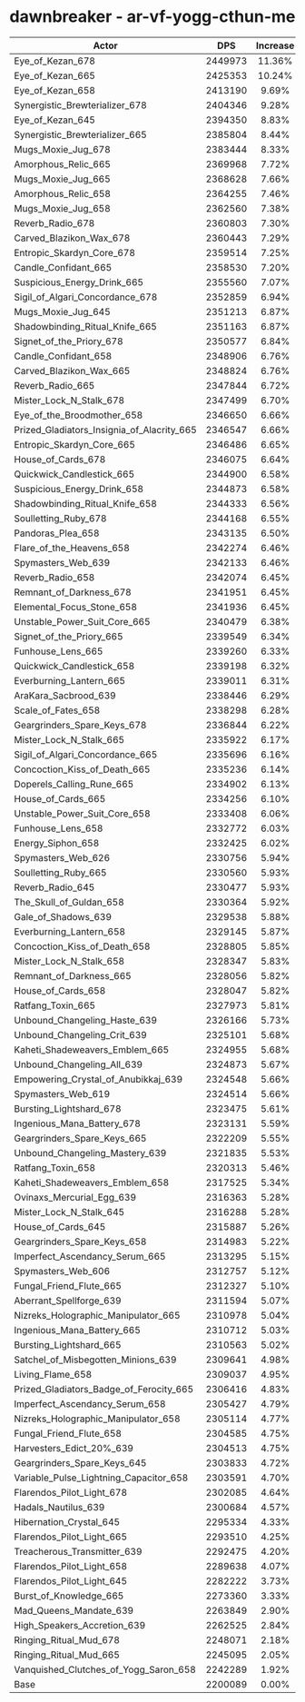 # dawnbreaker - ar-vf-yogg-cthun-me
| Actor | DPS | Increase |
|---|:---:|:---:|
|Eye_of_Kezan_678|2449973|11.36%|
|Eye_of_Kezan_665|2425353|10.24%|
|Eye_of_Kezan_658|2413190|9.69%|
|Synergistic_Brewterializer_678|2404346|9.28%|
|Eye_of_Kezan_645|2394350|8.83%|
|Synergistic_Brewterializer_665|2385804|8.44%|
|Mugs_Moxie_Jug_678|2383444|8.33%|
|Amorphous_Relic_665|2369968|7.72%|
|Mugs_Moxie_Jug_665|2368628|7.66%|
|Amorphous_Relic_658|2364255|7.46%|
|Mugs_Moxie_Jug_658|2362560|7.38%|
|Reverb_Radio_678|2360803|7.30%|
|Carved_Blazikon_Wax_678|2360443|7.29%|
|Entropic_Skardyn_Core_678|2359514|7.25%|
|Candle_Confidant_665|2358530|7.20%|
|Suspicious_Energy_Drink_665|2355560|7.07%|
|Sigil_of_Algari_Concordance_678|2352859|6.94%|
|Mugs_Moxie_Jug_645|2351213|6.87%|
|Shadowbinding_Ritual_Knife_665|2351163|6.87%|
|Signet_of_the_Priory_678|2350577|6.84%|
|Candle_Confidant_658|2348906|6.76%|
|Carved_Blazikon_Wax_665|2348824|6.76%|
|Reverb_Radio_665|2347844|6.72%|
|Mister_Lock_N_Stalk_678|2347499|6.70%|
|Eye_of_the_Broodmother_658|2346650|6.66%|
|Prized_Gladiators_Insignia_of_Alacrity_665|2346547|6.66%|
|Entropic_Skardyn_Core_665|2346486|6.65%|
|House_of_Cards_678|2346075|6.64%|
|Quickwick_Candlestick_665|2344900|6.58%|
|Suspicious_Energy_Drink_658|2344873|6.58%|
|Shadowbinding_Ritual_Knife_658|2344333|6.56%|
|Soulletting_Ruby_678|2344168|6.55%|
|Pandoras_Plea_658|2343135|6.50%|
|Flare_of_the_Heavens_658|2342274|6.46%|
|Spymasters_Web_639|2342133|6.46%|
|Reverb_Radio_658|2342074|6.45%|
|Remnant_of_Darkness_678|2341951|6.45%|
|Elemental_Focus_Stone_658|2341936|6.45%|
|Unstable_Power_Suit_Core_665|2340479|6.38%|
|Signet_of_the_Priory_665|2339549|6.34%|
|Funhouse_Lens_665|2339260|6.33%|
|Quickwick_Candlestick_658|2339198|6.32%|
|Everburning_Lantern_665|2339011|6.31%|
|AraKara_Sacbrood_639|2338446|6.29%|
|Scale_of_Fates_658|2338298|6.28%|
|Geargrinders_Spare_Keys_678|2336844|6.22%|
|Mister_Lock_N_Stalk_665|2335922|6.17%|
|Sigil_of_Algari_Concordance_665|2335696|6.16%|
|Concoction_Kiss_of_Death_665|2335236|6.14%|
|Doperels_Calling_Rune_665|2334902|6.13%|
|House_of_Cards_665|2334256|6.10%|
|Unstable_Power_Suit_Core_658|2333408|6.06%|
|Funhouse_Lens_658|2332772|6.03%|
|Energy_Siphon_658|2332425|6.02%|
|Spymasters_Web_626|2330756|5.94%|
|Soulletting_Ruby_665|2330560|5.93%|
|Reverb_Radio_645|2330477|5.93%|
|The_Skull_of_Guldan_658|2330364|5.92%|
|Gale_of_Shadows_639|2329538|5.88%|
|Everburning_Lantern_658|2329145|5.87%|
|Concoction_Kiss_of_Death_658|2328805|5.85%|
|Mister_Lock_N_Stalk_658|2328347|5.83%|
|Remnant_of_Darkness_665|2328056|5.82%|
|House_of_Cards_658|2328047|5.82%|
|Ratfang_Toxin_665|2327973|5.81%|
|Unbound_Changeling_Haste_639|2326166|5.73%|
|Unbound_Changeling_Crit_639|2325101|5.68%|
|Kaheti_Shadeweavers_Emblem_665|2324955|5.68%|
|Unbound_Changeling_All_639|2324873|5.67%|
|Empowering_Crystal_of_Anubikkaj_639|2324548|5.66%|
|Spymasters_Web_619|2324514|5.66%|
|Bursting_Lightshard_678|2323475|5.61%|
|Ingenious_Mana_Battery_678|2323131|5.59%|
|Geargrinders_Spare_Keys_665|2322209|5.55%|
|Unbound_Changeling_Mastery_639|2321835|5.53%|
|Ratfang_Toxin_658|2320313|5.46%|
|Kaheti_Shadeweavers_Emblem_658|2317525|5.34%|
|Ovinaxs_Mercurial_Egg_639|2316363|5.28%|
|Mister_Lock_N_Stalk_645|2316288|5.28%|
|House_of_Cards_645|2315887|5.26%|
|Geargrinders_Spare_Keys_658|2314983|5.22%|
|Imperfect_Ascendancy_Serum_665|2313295|5.15%|
|Spymasters_Web_606|2312757|5.12%|
|Fungal_Friend_Flute_665|2312327|5.10%|
|Aberrant_Spellforge_639|2311594|5.07%|
|Nizreks_Holographic_Manipulator_665|2310978|5.04%|
|Ingenious_Mana_Battery_665|2310712|5.03%|
|Bursting_Lightshard_665|2310563|5.02%|
|Satchel_of_Misbegotten_Minions_639|2309641|4.98%|
|Living_Flame_658|2309037|4.95%|
|Prized_Gladiators_Badge_of_Ferocity_665|2306416|4.83%|
|Imperfect_Ascendancy_Serum_658|2305427|4.79%|
|Nizreks_Holographic_Manipulator_658|2305114|4.77%|
|Fungal_Friend_Flute_658|2304585|4.75%|
|Harvesters_Edict_20%_639|2304513|4.75%|
|Geargrinders_Spare_Keys_645|2303833|4.72%|
|Variable_Pulse_Lightning_Capacitor_658|2303591|4.70%|
|Flarendos_Pilot_Light_678|2302085|4.64%|
|Hadals_Nautilus_639|2300684|4.57%|
|Hibernation_Crystal_645|2295334|4.33%|
|Flarendos_Pilot_Light_665|2293510|4.25%|
|Treacherous_Transmitter_639|2292475|4.20%|
|Flarendos_Pilot_Light_658|2289638|4.07%|
|Flarendos_Pilot_Light_645|2282222|3.73%|
|Burst_of_Knowledge_665|2273360|3.33%|
|Mad_Queens_Mandate_639|2263849|2.90%|
|High_Speakers_Accretion_639|2262525|2.84%|
|Ringing_Ritual_Mud_678|2248071|2.18%|
|Ringing_Ritual_Mud_665|2245095|2.05%|
|Vanquished_Clutches_of_Yogg_Saron_658|2242289|1.92%|
|Base|2200089|0.00%|
